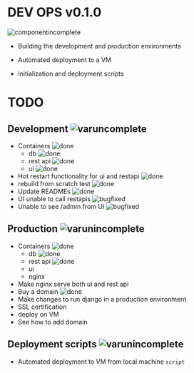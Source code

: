 # DEV OPS v0.1.0

![componentincomplete]

- Building the development and production environments

- Automated deployment to a VM

- Initialization and deployment scripts

# TODO

## Development ![varuncomplete]
- Containers ![done]
  - db ![done]
  - rest api ![done]
  - ui ![done]
- Hot restart functionality for ui and restapi ![done]
- rebuild from scratch test ![done]
- Update READMEs ![done]
- UI unable to call restapis ![bugfixed]
- Unable to see /admin from UI ![bugfixed]

## Production ![varunincomplete]
- Containers ![done]
  - db ![done]
  - rest api ![done]
  - ui 
  - nginx 
- Make nginx serve both ui and rest api 
- Buy a domain ![done]
- Make changes to run django in a production environment 
- SSL certification
- deploy on VM
- See how to add domain

## Deployment scripts ![varunincomplete]
- Automated deployment to VM from local machine `script`

[done]: https://img.shields.io/badge/DONE-brightgreen
[incomplete]: https://img.shields.io/badge/INCOMPLETE-red
[varunincomplete]: https://img.shields.io/badge/VARUN-INCOMPLETE-red
[varuncomplete]: https://img.shields.io/badge/VARUN-COMPLETE-brightgreen
[dishaincomplete]: https://img.shields.io/badge/DISHA-INCOMPLETE-red
[dishacomplete]: https://img.shields.io/badge/DISHA-COMPLETE-brightgreen
[samrudhiincomplete]: https://img.shields.io/badge/SAMRUDHI-INCOMPLETE-red
[samrudhicomplete]: https://img.shields.io/badge/SAMRUDHI-COMPLETE-brightgreen
[hritikincomplete]: https://img.shields.io/badge/HRITIK-INCOMPLETE-red
[hritikcomplete]: https://img.shields.io/badge/HRITIK-COMPLETE-brightgreen
[bug]: https://img.shields.io/badge/BUG-red
[bugfixed]: https://img.shields.io/badge/BUG-FIXED-brightgreen
[featureincomplete]: https://img.shields.io/badge/FEATURE-INCOMPLETE-red
[featurecomplete]: https://img.shields.io/badge/FEATURE-COMPLETE-brightgreen
[componentincomplete]: https://img.shields.io/badge/COMPONENT-INCOMPLETE-red
[componentcomplete]: https://img.shields.io/badge/COMPONENT-COMPLETE-brightgreen
[phasecomplete]: https://img.shields.io/badge/PHASE-COMPLETE-brightgreen
[phaseincomplete]: https://img.shields.io/badge/PHASE-INCOMPLETE-red
[meetingincomplete]: https://img.shields.io/badge/MEETING-INCOMPLETE-red
[docincomplete]: https://img.shields.io/badge/DOC-INCOMPLETE-red
[doccomplete]: https://img.shields.io/badge/DOC-COMPLETE-brightgreen
